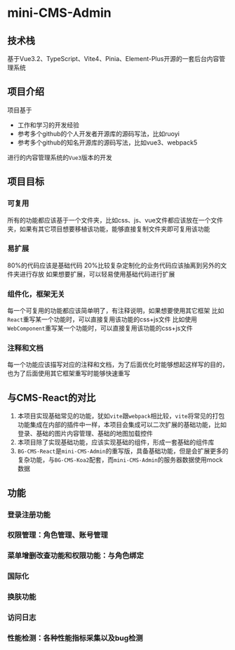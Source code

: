 # mini-CMS-Admin

## 技术栈

基于Vue3.2、TypeScript、Vite4、Pinia、Element-Plus开源的一套后台内容管理系统

## 项目介绍
项目基于
- 工作和学习的开发经验
- 参考多个github的个人开发者开源库的源码写法，比如ruoyi
- 参考多个github的知名开源库的源码写法，比如vue3、webpack5

进行的内容管理系统的`Vue3`版本的开发

## 项目目标

### 可复用
所有的功能都应该基于一个文件夹，比如css、js、vue文件都应该放在一个文件夹，如果有其它项目想要移植该功能，能够直接复制文件夹即可复用该功能

### 易扩展
80%的代码应该是基础代码
20%比较复杂定制化的业务代码应该抽离到另外的文件夹进行存放
如果想要扩展，可以轻易使用基础代码进行扩展

### 组件化，框架无关
每一个可复用的功能都应该简单明了，有注释说明，如果想要使用其它框架
比如`React`重写某一个功能时，可以直接复用该功能的css+js文件
比如使用`WebComponent`重写某一个功能时，可以直接复用该功能的css+js文件

### 注释和文档
每一个功能应该描写对应的注释和文档，为了后面优化时能够想起这样写的目的，也为了后面使用其它框架重写时能够快速重写


## 与CMS-React的对比
1. 本项目实现基础常见的功能，犹如`vite`跟`webpack`相比较，`vite`将常见的打包功能集成在内部的插件中一样，本项目会集成可以二次扩展的基础功能，比如登录、基础的图片内容管理、基础的地图加载控件
2. 本项目除了实现基础功能，应该实现基础的组件，形成一套基础的组件库
3. `BG-CMS-React`是`mini-CMS-Admin`的重写版，具备基础功能，但是会扩展更多的复杂功能，与`BG-CMS-Koa2`配套，而`mini-CMS-Admin`的服务器数据使用mock数据


## 功能

### 登录注册功能
### 权限管理：角色管理、账号管理
### 菜单增删改查功能和权限功能：与角色绑定
### 国际化
### 换肤功能
### 访问日志
### 性能检测：各种性能指标采集以及bug检测